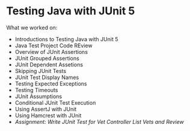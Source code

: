# Testing Java with JUnit 5
What we worked on:
- Introductions to Testing Java with JUnit 5
- Java Test Project Code REview
- Overview of JUnit Assertions
- JUnit Grouped Assertions
- JUnit Dependent Assetions
- Skipping JUnit Tests
- JUnit Test Display Names
- Testing Expected Exceptions
- Testing Timeouts
- JUnit Assumptions
- Conditional JUnit Test Execution
- Using AssertJ with JUnit
- Using Hamcrest with JUnit
- *Assignment: Write JUnit Test for Vet Controller List Vets and Review*
